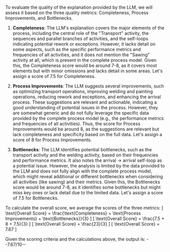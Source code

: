 To evaluate the quality of the explanation provided by the LLM, we will assess it based on the three quality metrics: Completeness, Process Improvements, and Bottlenecks.

1. **Completeness**: The LLM's explanation covers the major elements of the process, including the central role of the "Transport" activity, the sequences and parallel branches of activities, and the self-loops indicating potential rework or exceptions. However, it lacks detail on some aspects, such as the specific performance metrics and frequencies of all activities, and it does not mention the "Sawing" activity at all, which is present in the complete process model. Given this, the Completeness score would be around 7-8, as it covers most elements but with minor omissions and lacks detail in some areas. Let's assign a score of 7.5 for Completeness.

2. **Process Improvements**: The LLM suggests several improvements, such as optimizing transport operations, improving welding and painting operations, reducing rework and exceptions, and enhancing the arrival process. These suggestions are relevant and actionable, indicating a good understanding of potential issues in the process. However, they are somewhat generic and do not fully leverage the specific data provided by the complete process model (e.g., the performance metrics and frequencies of all activities). Thus, the score for Process Improvements would be around 8, as the suggestions are relevant but lack completeness and specificity based on the full data. Let's assign a score of 8 for Process Improvements.

3. **Bottlenecks**: The LLM identifies potential bottlenecks, such as the transport activity and the welding activity, based on their frequencies and performance metrics. It also notes the arrival -> arrival self-loop as a potential issue. However, the analysis is limited by the data provided to the LLM and does not fully align with the complete process model, which might reveal additional or different bottlenecks when considering all activities (like sawing) and their metrics. Given this, the Bottlenecks score would be around 7-8, as it identifies some bottlenecks but might miss key ones or lack detail due to the limited data. Let's assign a score of 7.5 for Bottlenecks.

To calculate the overall score, we average the scores of the three metrics:
\[ \text{Overall Score} = \frac{\text{Completeness} + \text{Process Improvements} + \text{Bottlenecks}}{3} \]
\[ \text{Overall Score} = \frac{7.5 + 8 + 7.5}{3} \]
\[ \text{Overall Score} = \frac{23}{3} \]
\[ \text{Overall Score} = 7.67 \]

Given the scoring criteria and the calculations above, the output is:
--7.67/10--